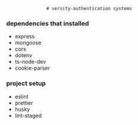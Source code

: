                    # versity-authentication systems

### dependencies that installed

- express
- mongoose
- cors
- dotenv
- ts-node-dev
- cookie-parser

### project setup

- eslint
- prettier
- husky
- lint-staged
